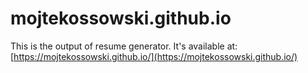 # mojtekossowski.github.io
This is the output of resume generator. It's available at: [https://mojtekossowski.github.io/](https://mojtekossowski.github.io/)
